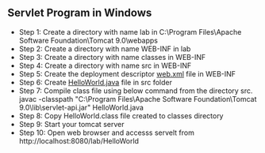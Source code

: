 ## Servlet Program in Windows
* Step 1: Create a directory with name lab in C:\Program Files\Apache Software Foundation\Tomcat 9.0\webapps 
* Step 2: Create a directory with name WEB-INF in lab
* Step 3: Create a directory with name classes in WEB-INF
* Step 4: Create a directory with name src in WEB-INF
* Step 5: Create the deployment descriptor [web.xml](https://github.com/sarithdm/java/blob/master/Lab/Experiment%201/WEB-INF/web.xml "web.xml") file in WEB-INF
* Step 6: Create [HelloWorld.java](https://github.com/sarithdm/java/blob/master/Lab/Experiment%201/src/HelloWorld.java) file in src folder
* Step 7: Compile class file using below command from the directory src.
javac -classpath "C:\Program Files\Apache Software Foundation\Tomcat 9.0\lib\servlet-api.jar" HelloWorld.java
* Step 8: Copy HelloWorld.class file created to classes directory
* Step 9: Start your tomcat server
* Step 10: Open web browser and accesss servelt from http://localhost:8080/lab/HelloWorld

